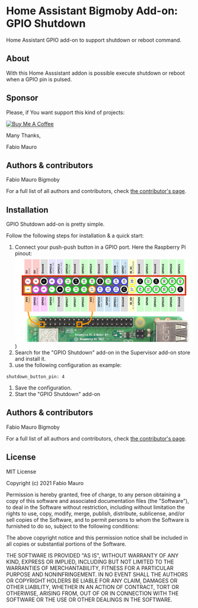 # Home Assistant Bigmoby Add-on: GPIO Shutdown

Home Assistant GPIO add-on to support shutdown or reboot command.

## About

With this Home Asssistant addon is possible execute shutdown or reboot when a GPIO pin is pulsed.

## Sponsor

Please, if You want support this kind of projects:

<a href="https://www.buymeacoffee.com/bigmoby" target="_blank"><img src="https://www.buymeacoffee.com/assets/img/custom_images/orange_img.png" alt="Buy Me A Coffee" style="height: 41px !important;width: 174px !important;box-shadow: 0px 3px 2px 0px rgba(190, 190, 190, 0.5) !important;-webkit-box-shadow: 0px 3px 2px 0px rgba(190, 190, 190, 0.5) !important;" ></a>

Many Thanks,

Fabio Mauro

## Authors & contributors

Fabio Mauro Bigmoby

For a full list of all authors and contributors,
check [the contributor's page][contributors].

## Installation

GPIO Shutdown add-on is pretty simple.

Follow the following steps for installation & a quick start:

1. Connect your push-push button in a GPIO port. Here the Raspberry Pi pinout: 
![raspberry_pinout](raspberry_pi_pinout.png))
1. Search for the "GPIO Shutdown" add-on in the Supervisor add-on store and install it.
1. use the following configuration as example:  
```
shutdown_button_pin: 4
```
1. Save the configuration.
1. Start the "GPIO Shutdown" add-on

## Authors & contributors

Fabio Mauro Bigmoby

For a full list of all authors and contributors,
check [the contributor's page][contributors].

## License

MIT License

Copyright (c) 2021 Fabio Mauro

Permission is hereby granted, free of charge, to any person obtaining a copy
of this software and associated documentation files (the "Software"), to deal
in the Software without restriction, including without limitation the rights
to use, copy, modify, merge, publish, distribute, sublicense, and/or sell
copies of the Software, and to permit persons to whom the Software is
furnished to do so, subject to the following conditions:

The above copyright notice and this permission notice shall be included in all
copies or substantial portions of the Software.

THE SOFTWARE IS PROVIDED "AS IS", WITHOUT WARRANTY OF ANY KIND, EXPRESS OR
IMPLIED, INCLUDING BUT NOT LIMITED TO THE WARRANTIES OF MERCHANTABILITY,
FITNESS FOR A PARTICULAR PURPOSE AND NONINFRINGEMENT. IN NO EVENT SHALL THE
AUTHORS OR COPYRIGHT HOLDERS BE LIABLE FOR ANY CLAIM, DAMAGES OR OTHER
LIABILITY, WHETHER IN AN ACTION OF CONTRACT, TORT OR OTHERWISE, ARISING FROM,
OUT OF OR IN CONNECTION WITH THE SOFTWARE OR THE USE OR OTHER DEALINGS IN THE
SOFTWARE.

[bigmoby]: https://github.com/bigmoby
[original_project]: https://github.com/bigmoby/addon-gpio-shutdown
[contributors]: https://github.com/bigmoby/addon-gpio-shutdown/graphs/contributors
